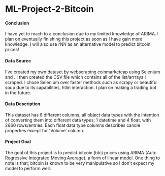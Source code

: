 # ML-Project-2-Bitcoin

#### Conclusion

I have yet to reach to a conclusion due to my limited knowledge of ARIMA. I plan on eventually finishing this project as soon as I have gain more knowledge. I will also use rNN as an alternative model to predict bitcoin prices!

#### Data Source

I've created my own dataset by webscraping coinmarketcap using Selenium and <xpath>. I then created the CSV file which contains all of the list/arrrays I scraped. I chose Selenium over faster methods such as scrapy or beautiful soup due to its capabilities, htlm interaction. I plan on making a trading bot in the future. 
  
#### Data Description

This dataset has 6 different columns, all object data types with the intention of converting them into different data types; 1 datetime and 4 float, with 2660 rows/entries. Each float data type columns describes candle properties except for 'Volume' column. 

#### Project Goal

The goal of this project is to predict bitcoin (btc) prices using ARIMA (Auto Regressive Integrated Moving Average), a form of linear model. 
One thing to note is that; bitcoin is known to be very manipulative so I don't expect my model to perform well. 

